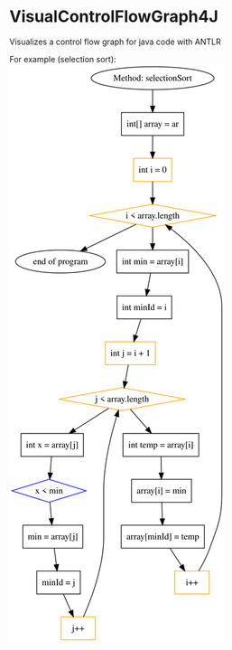 # VisualControlFlowGraph4J
Visualizes a control flow graph for java code with ANTLR

For example (selection sort):
![selectionsort](resources/generated/SelectionSort.svg)
